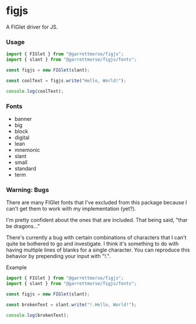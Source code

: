 # figjs

A FIGlet driver for JS.

### Usage

```js
import { FIGlet } from "@garrettmorse/figjs";
import { slant } from "@garrettmorse/figjs/fonts";

const figjs = new FIGlet(slant);

const coolText = figjs.write("Hello, World!");

console.log(coolText);
```

### Fonts
* banner
* big
* block
* digital
* lean
* mnemonic
* slant
* small
* standard
* term


### Warning: Bugs

There are many FIGlet fonts that I've excluded from this package because I can't get them to work with my implementation (yet?).

I'm pretty confident about the ones that are included. That being said, "thar be dragons..."

There's currently a bug with certain combinations of characters that I can't quite be bothered to go and investigate. I think it's something to do with having multiple lines of blanks for a single character. You can reproduce this behavior by prepending your input with "!.".

Example

```js
import { FIGlet } from "@garrettmorse/figjs";
import { slant } from "@garrettmorse/figjs/fonts";

const figjs = new FIGlet(slant);

const brokenText = slant.write("!.Hello, World!");

console.log(brokenText);
```
